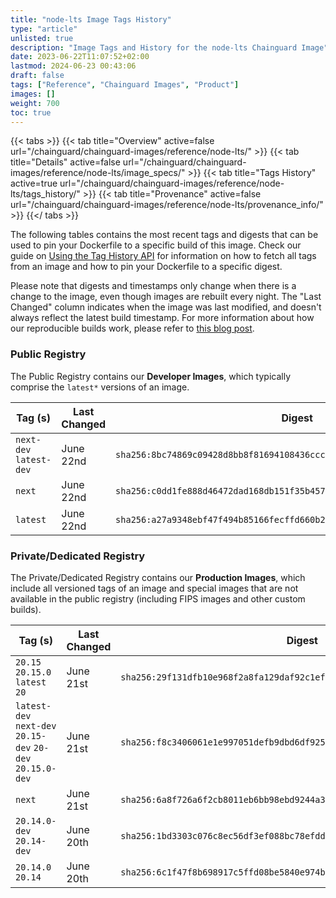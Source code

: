 ```yaml
---
title: "node-lts Image Tags History"
type: "article"
unlisted: true
description: "Image Tags and History for the node-lts Chainguard Image"
date: 2023-06-22T11:07:52+02:00
lastmod: 2024-06-23 00:43:06
draft: false
tags: ["Reference", "Chainguard Images", "Product"]
images: []
weight: 700
toc: true
---
```


{{< tabs >}}
{{< tab title="Overview" active=false url="/chainguard/chainguard-images/reference/node-lts/" >}}
{{< tab title="Details" active=false url="/chainguard/chainguard-images/reference/node-lts/image_specs/" >}}
{{< tab title="Tags History" active=true url="/chainguard/chainguard-images/reference/node-lts/tags_history/" >}}
{{< tab title="Provenance" active=false url="/chainguard/chainguard-images/reference/node-lts/provenance_info/" >}}
{{</ tabs >}}

The following tables contains the most recent tags and digests that can be used to pin your Dockerfile to a specific build of this image. Check our guide on [Using the Tag History API](/chainguard/chainguard-images/using-the-tag-history-api/) for information on how to fetch all tags from an image and how to pin your Dockerfile to a specific digest.

Please note that digests and timestamps only change when there is a change to the image, even though images are rebuilt every night. The "Last Changed" column indicates when the image was last modified, and doesn't always reflect the latest build timestamp. For more information about how our reproducible builds work, please refer to [this blog post](https://www.chainguard.dev/unchained/reproducing-chainguards-reproducible-image-builds).

### Public Registry
The Public Registry contains our **Developer Images**, which typically comprise the `latest*` versions of an image.

| Tag (s)                  | Last Changed | Digest                                                                    |
|--------------------------|--------------|---------------------------------------------------------------------------|
|  `next-dev` `latest-dev` | June 22nd    | `sha256:8bc74869c09428d8bb8f81694108436ccc2d85a69b7f5e129e9ff1513ad1139d` |
|  `next`                  | June 22nd    | `sha256:c0dd1fe888d46472dad168db151f35b4574196d3630cc9f857c827384ee10090` |
|  `latest`                | June 22nd    | `sha256:a27a9348ebf47f494b85166fecffd660b2204778e64bb1b7763c89302ce0c55a` |


### Private/Dedicated Registry
The Private/Dedicated Registry contains our **Production Images**, which include all versioned tags of an image and special images that are not available in the public registry (including FIPS images and other custom builds).

| Tag (s)                                                     | Last Changed | Digest                                                                    |
|-------------------------------------------------------------|--------------|---------------------------------------------------------------------------|
|  `20.15` `20.15.0` `latest` `20`                            | June 21st    | `sha256:29f131dfb10e968f2a8fa129daf92c1eff9652de941e8de1e443458dbe578e93` |
|  `latest-dev` `next-dev` `20.15-dev` `20-dev` `20.15.0-dev` | June 21st    | `sha256:f8c3406061e1e997051defb9dbd6df925117d39eded3dd51c467010690e191be` |
|  `next`                                                     | June 21st    | `sha256:6a8f726a6f2cb8011eb6bb98ebd9244a38843ba2e9097d95d0889e3ef8aea44c` |
|  `20.14.0-dev` `20.14-dev`                                  | June 20th    | `sha256:1bd3303c076c8ec56df3ef088bc78efddc289b1119614d5d21324e7ee6473f1a` |
|  `20.14.0` `20.14`                                          | June 20th    | `sha256:6c1f47f8b698917c5ffd08be5840e974b02750448840fce37db90a888c222e23` |

